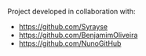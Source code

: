 Project developed in collaboration with:

- https://github.com/Syrayse
- https://github.com/BenjamimOliveira
- https://github.com/NunoGitHub
